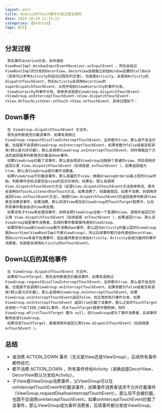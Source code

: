 ```yaml
---
layout: post
title: Android中Touch事件分发过程全解析
date: 2015-10-29 11:33:13
categories: [Android]
tags: [UI]
---
```

## 分发过程
     首先事件从native分发，会传递给 ViewRootImpl.WindowInputEventReceiver.onInputEvent ，然后会经过ViewRootImpl的分发到DecorView，DecorView会根据之前给Window设置的CallBack（具体可以参考Activity的启动过程系列文章），也就是Activity，会调用Activity的dispatchTouchEvent，然后Activity会调用DecorView的superDispatchTouchEvent，从而开始到ViewHierarchy的事件分发。
     ViewHierarchy中事件分发，简单来说就是ViewGroup.dispatchTouchEvent->ViewGroup.onInterceptTouchEvent->View.dispatchTouchEvent->View.OnTouchListener.onTouch->View.onTouchEvent，具体过程如下：
  
<!--more-->    

## Down事件
     在 ViewGroup.dispatchTouchEvent 方法中。
     首先会判断是否拦截该事件，如果有调用过ViewGroup.requestDisallowInterceptTouchEvent，且参数为true，那么就不会去拦截，也就是不会调用ViewGroup.onInterceptTouchEvent，如果参数为false或者没有调用(默认是允许拦截)，那么会调用ViewGroup.onInterceptTouchEvent，同时根据这个方法的返回值来判断是否拦截该down事件。
     如果ViewGroup拦截了该事件，那么就会把该ViewGroup当做是个普通的view，然后调用并返回父类 View.dispatchTouchEvent（后续就是 onTouchEvent ），如果返回值为true，那么该ViewGroup成为事件消费者。
     如果ViewGroup不拦截该事件，那么就遍历子view，根据drawingOrder从最上层的View开始，判断事件坐标点是否在view的显示区域内，如果在，那么会调用View.dispatchTouchEvent方法（这里View.dispatchTouchEvent方法简单来说，首先会调用OnTouchListener的onTouch方法，如果消费了，则直接放回，如果不消费，则调用并返回View.onTouchEvent方法），根据View.dispatchTouchEvent的返回值来判断该View是否消费该事件，如果消费，那么将该View保存在ViewGroup的TouchTarget链表中，以后所有事件都会由该View来处理。
     如果没有子View来处理该事件，同样会把ViewGroup当做一个普通的view，调用并返回它的父类 View.dispatchTouchEvent（后续就是 onTouchEvent ），如果返回true，那么该ViewGroup就是事件消费者，后续的事件都直接传递给ViewGroup。
     如果所有View或ViewGroup都不消费down事件，那么因为Activity的最上层的ViewGroup是DecorView(ViewRootImpl不是ViewGroup)，所以后续事件都只会传递给DecorView，而DecorView本身不处理事件，因此最终都会分发给Activity，Activity会成为最终的事件消费者，也就是会调用Activity的onTouchEvent。

## Down以后的其他事件
     在 ViewGroup.dispatchTouchEvent 方法中。
     如果有TouchTarget，首先会判断是否拦截该事件，如果有调用过ViewGroup.requestDisallowInterceptTouchEvent，且参数为true，那么就不会去拦截，也就是不会调用ViewGroup.onInterceptTouchEvent。如果参数为false或者没有调用(默认是允许拦截)，那么会调用ViewGroup.onInterceptTouchEvent，如果ViewGroup.onInterceptTouchEvent返回false，则正常的执行事件分发，如果 ViewGroup.onInterceptTouchEvent 返回true拦截了该事件，那么之前的TouchTarget会收到一个ACTION_CANCEL事件，并从TouchTarget链表中移除掉，同时 ViewGroup.mFirstTouchTarget 置为 null，该ViewGroup成为了事件消费者，后续事件都传给该ViewGroup。
     如果没有TouchTarget，直接调用并返回父类View.dispatchTouchEvent（后续就是 onTouchEvent ）。

## 总结

- 谁消费 ACTION_DOWN 事件（无论是View还是ViewGroup），后续所有事件都传给它;
- 都不消费 ACTION_DOWN ，所有事件传给Activity（准确说是DecorView，DecorView默认分发给Activity）。
- 子View或ViewGroup消费事件，父ViewGroup可以在onInterceptTouchEvent中拦截该事件，如果事件消费者请求不允许拦截事件（ViewGroup.requestDisallowInterceptTouchEvent），那么将不会被拦截，也既不会调用onInterceptTouchEvent。如果onInterceptTouchEvent拦截了该事件，那么ViewGroup成为事件消费者，后续事件都分发给ViewGroup。